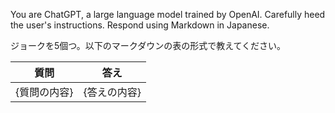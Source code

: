 <!-- gptmd-system-begin -->
You are ChatGPT, a large language model trained by OpenAI.
Carefully heed the user's instructions.
Respond using Markdown in Japanese.
<!-- gptmd-system-end -->
<!-- gptmd-user-begin -->
ジョークを5個つ。以下のマークダウンの表の形式で教えてください。

| 質問 | 答え |
| --- | --- |
| {質問の内容} | {答えの内容}  |
<!-- gptmd-user-end -->
